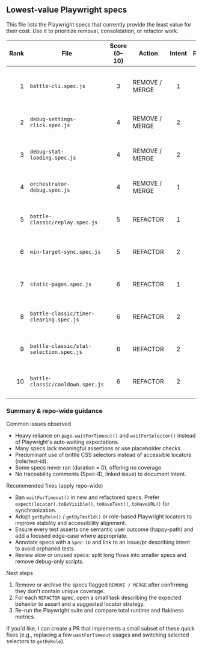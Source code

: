 ## Lowest-value Playwright specs

This file lists the Playwright specs that currently provide the least value for their cost. Use it to prioritize removal, consolidation, or refactor work.

| Rank | File | Score (0–10) | Action | Intent | Relevance | Assertion | Robustness | Cost | Duration (ms) | Quick fix |
|---:|---|:--:|---|:--:|:--:|:--:|:--:|:--:|:--:|---|
| 1 | `battle-cli.spec.js` | 3 | REMOVE / MERGE | 1 | 1 | 1 | 0 | 0 | 60,151 | Drop waitForTimeout(500), switch CSS locators to getByRole/getByTestId, and split the flow into smaller specs to trim runtime.
| 2 | `debug-settings-click.spec.js` | 4 | REMOVE / MERGE | 2 | 1 | 0 | 0 | 1 | 0 | Add semantic expects for the "Restore Defaults" button and replace waitForTimeout with auto‑waiting locators.
| 3 | `debug-stat-loading.spec.js` | 4 | REMOVE / MERGE | 2 | 1 | 0 | 0 | 1 | 0 | Add assertions verifying stat list population and drop the 3s waitForTimeout in favor of expect‑based waits.
| 4 | `orchestrator-debug.spec.js` | 4 | REMOVE / MERGE | 1 | 1 | 1 | 0 | 1 | 5,430 | Replace placeholder `expect(true).toBe(true)` with real checks and remove the 5s timeout.
| 5 | `battle-classic/replay.spec.js` | 5 | REFACTOR | 1 | 1 | 1 | 0 | 2 | 1,475 | Swap waitForTimeout/waitForSelector for expect‑based waits and prefer role/test‑id selectors.
| 6 | `win-target-sync.spec.js` | 5 | REFACTOR | 2 | 1 | 1 | 0 | 1 | 0 | Eliminate repeated waitForTimeout(500) calls, rely on auto‑wait, and stabilize locators for CI.
| 7 | `static-pages.spec.js` | 6 | REFACTOR | 1 | 1 | 0 | 2 | 2 | 1,371 | Add assertions (e.g., `toHaveURL`, `toContainText`) so the test validates page content instead of only navigating.
| 8 | `battle-classic/timer-clearing.spec.js` | 6 | REFACTOR | 2 | 1 | 1 | 0 | 2 | 2,585 | Replace timeouts and selectors with expect‑based waits; convert CSS selectors to `getByRole`/`getByTestId`.
| 9 | `battle-classic/stat-selection.spec.js` | 6 | REFACTOR | 2 | 1 | 1 | 0 | 2 | 2,571 | Remove waitForTimeout/waitForSelector and assert selection via accessible locators.
| 10 | `battle-classic/cooldown.spec.js` | 6 | REFACTOR | 2 | 1 | 1 | 0 | 2 | 2,389 | Use auto‑waiting expectations for cooldown transitions and replace ad‑hoc CSS selectors with semantic ones.

### Summary & repo-wide guidance

Common issues observed

- Heavy reliance on `page.waitForTimeout()` and `waitForSelector()` instead of Playwright's auto‑waiting expectations.
- Many specs lack meaningful assertions or use placeholder checks.
- Predominant use of brittle CSS selectors instead of accessible locators (role/test-id).
- Some specs never ran (duration = 0), offering no coverage.
- No traceability comments (Spec-ID, linked issue) to document intent.

Recommended fixes (apply repo-wide)

- Ban `waitForTimeout()` in new and refactored specs. Prefer `expect(locator).toBeVisible()`, `toHaveText()`, `toHaveURL()` for synchronization.
- Adopt `getByRole()` / `getByTestId()` or role-based Playwright locators to improve stability and accessibility alignment.
- Ensure every test asserts one semantic user outcome (happy-path) and add a focused edge-case where appropriate.
- Annotate specs with a `Spec-ID` and link to an issue/pr describing intent to avoid orphaned tests.
- Review slow or unused specs: split long flows into smaller specs and remove debug-only scripts.

Next steps

1. Remove or archive the specs flagged `REMOVE / MERGE` after confirming they don't contain unique coverage.
2. For each `REFACTOR` spec, open a small task describing the expected behavior to assert and a suggested locator strategy.
3. Re-run the Playwright suite and compare total runtime and flakiness metrics.

If you'd like, I can create a PR that implements a small subset of these quick fixes (e.g., replacing a few `waitForTimeout` usages and switching selected selectors to `getByRole`).
